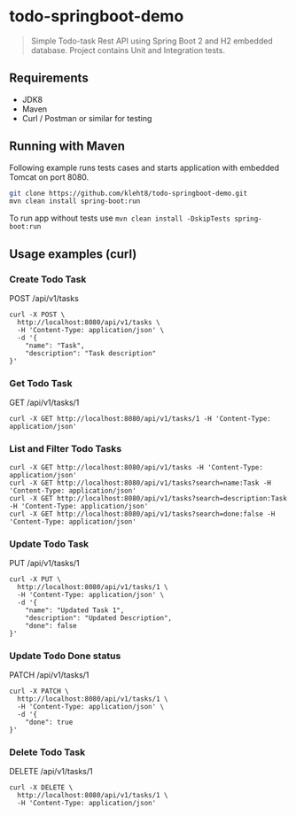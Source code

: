 # todo-springboot-demo

> Simple Todo-task Rest API using Spring Boot 2 and H2 embedded database. Project contains Unit and Integration tests.
## Requirements
* JDK8
* Maven
* Curl / Postman or similar for testing

## Running with Maven
Following example runs tests cases and starts application with embedded Tomcat on port 8080.
```sh
git clone https://github.com/kleht8/todo-springboot-demo.git
mvn clean install spring-boot:run
```
To run app without tests use
```mvn clean install -DskipTests spring-boot:run```


## Usage examples (curl)

### Create Todo Task
POST /api/v1/tasks
```
curl -X POST \
  http://localhost:8080/api/v1/tasks \
  -H 'Content-Type: application/json' \
  -d '{
	"name": "Task",
	"description": "Task description"
}'
```

### Get Todo Task
GET /api/v1/tasks/1
```
curl -X GET http://localhost:8080/api/v1/tasks/1 -H 'Content-Type: application/json'
```

### List and Filter Todo Tasks
```
curl -X GET http://localhost:8080/api/v1/tasks -H 'Content-Type: application/json'
curl -X GET http://localhost:8080/api/v1/tasks?search=name:Task -H 'Content-Type: application/json'
curl -X GET http://localhost:8080/api/v1/tasks?search=description:Task -H 'Content-Type: application/json'
curl -X GET http://localhost:8080/api/v1/tasks?search=done:false -H 'Content-Type: application/json'
```


### Update Todo Task
PUT /api/v1/tasks/1
```
curl -X PUT \
  http://localhost:8080/api/v1/tasks/1 \
  -H 'Content-Type: application/json' \
  -d '{
	"name": "Updated Task 1",
	"description": "Updated Description",
	"done": false
}'
```

### Update Todo Done status
PATCH /api/v1/tasks/1
```
curl -X PATCH \
  http://localhost:8080/api/v1/tasks/1 \
  -H 'Content-Type: application/json' \
  -d '{
	"done": true
}'
```

### Delete Todo Task
DELETE /api/v1/tasks/1
```
curl -X DELETE \
  http://localhost:8080/api/v1/tasks/1 \
  -H 'Content-Type: application/json'
```

